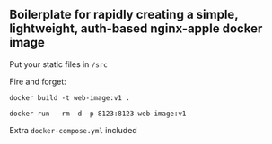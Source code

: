 ## Boilerplate for rapidly creating a simple, lightweight, auth-based nginx-apple docker image

Put your static files in ```/src```

Fire and forget:
```
docker build -t web-image:v1 .

docker run --rm -d -p 8123:8123 web-image:v1
```

Extra ```docker-compose.yml``` included
